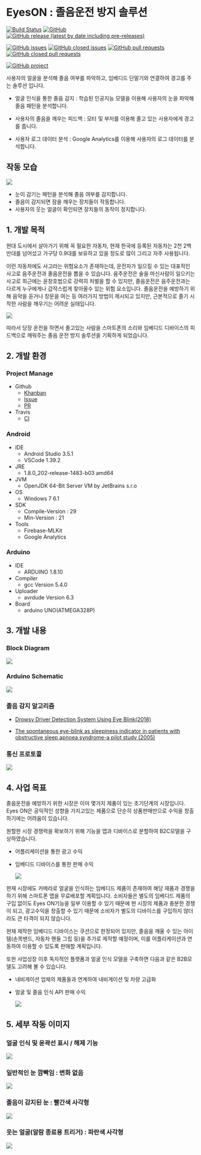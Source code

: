 # EyesON : 졸음운전 방지 솔루션 

[![Build Status](https://travis-ci.org/inerplat/EyesON.svg?branch=master)](https://travis-ci.org/inerplat/EyesON)
[![GitHub](https://img.shields.io/github/license/inerplat/EyesON)](https://github.com/inerplat/EyesON/blob/master/LICENSE)
[![GitHub release (latest by date including pre-releases)](https://img.shields.io/github/v/release/inerplat/EyesON?include_prereleases)](https://github.com/inerplat/EyesON/releases)


[![GitHub issues](https://img.shields.io/github/issues/inerplat/EyesON?color=red)](https://github.com/inerplat/EyesON/issues)
[![GitHub closed issues](https://img.shields.io/github/issues-closed/inerplat/EyesON?color=green)](https://github.com/inerplat/EyesON/issues?q=is%3Aissue+is%3Aclosed)
[![GitHub pull requests](https://img.shields.io/github/issues-pr/inerplat/EyesON)](https://github.com/inerplat/EyesON/pulls)
[![GitHub closed pull requests](https://img.shields.io/github/issues-pr-closed/inerplat/EyesON)](https://github.com/inerplat/EyesON/pulls?q=is%3Apr+is%3Aclosed)

[![GitHub project](https://img.shields.io/badge/Project-Khanban-ff509f?style=for-the-badge)](https://github.com/inerplat/EyesON/projects/1)

사용자의 얼굴을 분석해 졸음 여부를 파악하고, 임베디드 단말기와 연결하여 경고를 주는 솔루션 입니다.

 - 얼굴 인식을 통한 졸음 감지 : 학습된 인공지능 모델을 이용해 사용자의 눈을 파악해 졸음 패턴을 분석합니다.

 - 사용자의 졸음을 깨우는 피드백 : 모터 및 부저를 이용해 졸고 있는 사용자에게 경고를 줍니다.

 - 사용자 로그 데이터 분석 : Google Analytics를 이용해 사용자의 로그 데이터를 분석합니다.


## 작동 모습

   <img src="https://github.com/inerplat/EyesON/blob/master/docs/image/run.gif?raw=true">

- 눈이 감기는 패턴을 분석해 졸음 여부를 감지합니다.
- 졸음이 감지되면 잠을 깨우는 장치들이 작동합니다.
- 사용자의 웃는 얼굴이 확인되면 장치들의 동작이 정지합니다.


## 1. 개발 목적

현대 도시에서 살아가기 위해 꼭 필요한 자동차, 현재 한국에 등록된 자동차는 2천 2백만대를 넘어섰고 가구당 0.9대를 보유하고 있을 정도로 많이 그리고 자주 사용됩니다.

이런 자동차에도 사고라는 위험요소가 존재하는데, 운전자가 일으킬 수 있는 대표적인 사고로 음주운전과 졸음운전을 뽑을 수 있습니다.
음주운전은 술을 마신사람이 일으키는 사고로 최근에는 윤창호법으로 강력히 처벌을 할 수 있지만, 졸음운전은 음주운전과는 다르게 누구에게나 갑작스럽게 찾아올수 있는 위험 요소입니다.
졸음운전을 예방하기 위해 음악을 듣거나 창문을 여는 등 여러가지 방법이 제시되고 있지만, 근본적으로 졸기 시작한 사람을 깨우기는 어려운 실태입니다.
   
   <img src="https://github.com/inerplat/EyesON/blob/master/docs/image/introduce.jpg?raw=true">


따라서 당장 운전을 하면서 졸고있는 사람을 스마트폰의 소리와 임베디드 디바이스의 피드백으로 깨워주는 졸음 운전 방지 솔루션을 기획하게 되었습니다.

## 2. 개발 환경

### Project Manage
 - Github 
    - [Khanban](https://github.com/inerplat/EyesON/projects/1)
    - [Issue](https://github.com/inerplat/EyesON/issues?utf8=%E2%9C%93&q=is%3Aissue) 
    - [PR](https://github.com/inerplat/EyesON/pulls?utf8=%E2%9C%93&q=is%3Apr)
 - Travis
    - [CI](https://travis-ci.org/inerplat/EyesON)

### Android
 - IDE 
    - Android Studio 3.5.1 
    - VSCode 1.39.2
 - JRE 
    - 1.8.0_202-release-1483-b03 amd64
 - JVM 
    - OpenJDK 64-Bit Server VM by JetBrains s.r.o
 - OS
    - Windows 7 6.1
 - SDK
    - Compile-Version : 29
    - Min-Version : 21
 - Tools 
    - Firebase-MLKit
    - Google Analytics

### Arduino
 - IDE
	- ARDUINO 1.8.10
 - Compiler
	- gcc Version 5.4.0
 - Uploader
	- avrdude Version 6.3
 - Board
	- arduino UNO(ATMEGA328P)


## 3. 개발 내용

### Block Diagram

<img src = "https://github.com/inerplat/EyesON/blob/master/docs/image/block.jpg?raw=true" />

### Arduino Schematic

<img src = "https://github.com/inerplat/EyesON/blob/master/docs/image/arduino.jpg?raw=true" />

### 졸음 감지 알고리즘

 - [Drowsy Driver Detection System Using Eye Blink(2018)](https://www.researchgate.net/publication/251970873_Drowsy_driver_detection_system_using_eye_blink_patterns)

 - [The spontaneous eye-blink as sleepiness indicator in patients with obstructive sleep apnoea syndrome-a pilot study (2005)](https://www.academia.edu/27532896/The_spontaneous_eye-blink_as_sleepiness_indicator_in_patients_with_obstructive_sleep_apnoea_syndrome-a_pilot_study)

### 통신 프로토콜

   <img src = "https://github.com/inerplat/EyesON/blob/master/docs/image/protocol.jpg?raw=true">

## 4. 사업 목표

졸음운전을 예방하기 위한 시장은 이미 몇가지 제품이 있는 초기단계의 시장입니다.
Eyes ON은 공익적인 성향을 가지고있는 제품으로 단순히 상품판매만으로 수익을 창출하기에는 어려움이 있습니다.

원할한 시장 경쟁력을 확보하기 위해 기능을 앱과 디바이스로 분할하여 B2C모델을 구상하였습니다.
   - 어플리케이션을 통한 광고 수익
   - 임베디드 디바이스를 통한 판매 수익

      <img src="https://github.com/inerplat/EyesON/blob/master/docs/image/b2c.jpg?raw=true" />


현재 시장에도 카메라로 얼굴을 인식하는 임베디드 제품이 존재하여 해당 재품과 경쟁을 하기 위해 스마트폰 앱을 무료배포할 계획입니다.
소비자들은 별도의 임베디드 제품의 구입 없이도 Eyes ON기능을 일부 이용할 수 있기 때문에 현 시장의 제품과 충분한 경쟁이 되고, 
광고수익을 창출할 수 있기 때문에 소비자가 별도의 디바이스를 구입하지 않더라도 큰 타격이 되지 않습니다.

현재 제작한 임베디드 디바이스는 쿠션으로 한정되어 있지만, 졸음을 깨울 수 있는 아이템(손목밴드, 자동차 핸들 그립 등)을 추가로 제작할 예정이며,
이를 어플리케이션과 연동하여 이용할 수 있도록 판매할 계획입니다.

 또한 사업성장 이후 독자적인 플랫폼과 얼굴 인식 모델을 구축하면 다음과 같은 B2B모델도 고려해 볼 수 있습니다.
   - 내비게이션 업체의 제품들과 연계하여 내비게이션 및 차량 고급화
   - 얼굴 및 졸음 인식 API 판매 수익

      <img src="https://github.com/inerplat/EyesON/blob/master/docs/image/b2b.jpg?raw=true" />


## 5. 세부 작동 이미지

### 얼굴 인식 및 윤곽선 표시 / 해제 기능
<img src ="https://github.com/inerplat/EyesON/blob/master/docs/image/contour.gif?raw=true" />

### 일반적인 눈 깜빡임 : 변화 없음
<img src = "https://github.com/inerplat/EyesON/blob/master/docs/image/nomal-close.gif?raw=true" />

### 졸음이 감지된 눈 : 빨간색 사각형
<img src = "https://github.com/inerplat/EyesON/blob/master/docs/image/doze-close.gif?raw=true"/>

### 웃는 얼굴(알람 종료용 트리거) : 파란색 사각형
<img src = "https://github.com/inerplat/EyesON/blob/master/docs/image/smile.gif?raw=true" />
